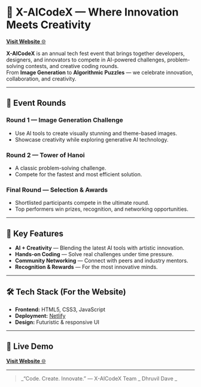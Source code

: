 # 🚀 X-AICodeX — Where Innovation Meets Creativity

[**Visit Website** 🌐](https://xai-codex.netlify.app) <!-- Replace with actual banner URL if available -->

**X-AICodeX** is an annual tech fest event that brings together developers, designers, and innovators to compete in AI-powered challenges, problem-solving contests, and creative coding rounds.  
From **Image Generation** to **Algorithmic Puzzles** — we celebrate innovation, collaboration, and creativity.  

---

## 📅 Event Rounds

### **Round 1 — Image Generation Challenge**
- Use AI tools to create visually stunning and theme-based images.
- Showcase creativity while exploring generative AI technology.

### **Round 2 — Tower of Hanoi**
- A classic problem-solving challenge.
- Compete for the fastest and most efficient solution.

### **Final Round — Selection & Awards**
- Shortlisted participants compete in the ultimate round.
- Top performers win prizes, recognition, and networking opportunities.

---

## 🌟 Key Features
- **AI + Creativity** — Blending the latest AI tools with artistic innovation.
- **Hands-on Coding** — Solve real challenges under time pressure.
- **Community Networking** — Connect with peers and industry mentors.
- **Recognition & Rewards** — For the most innovative minds.

---

## 🛠 Tech Stack (For the Website)
- **Frontend:** HTML5, CSS3, JavaScript
- **Deployment:** [Netlify]([https://xai-codex.netlify.app/])
- **Design:** Futuristic & responsive UI

---



## 🚀 Live Demo
[**Visit Website** 🌐](https://xai-codex.netlify.app)

---

> _“Code. Create. Innovate.” — X-AICodeX Team _ Dhruvil Dave _
